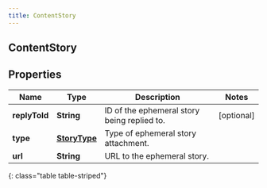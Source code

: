 ```yaml
---
title: ContentStory
---
```

## ContentStory


## Properties

| Name | Type | Description | Notes |
| ------------ | ------------- | ------------- | ------------- |
| **replyToId** | <!----><!---->**String**<!----> | ID of the ephemeral story being replied to. |  [optional] |
| **type** | <!----><!---->[**StoryType**](StoryType.html)<!----> | Type of ephemeral story attachment. |  |
| **url** | <!----><!---->**String**<!----> | URL to the ephemeral story. |  |
{: class="table table-striped"}



